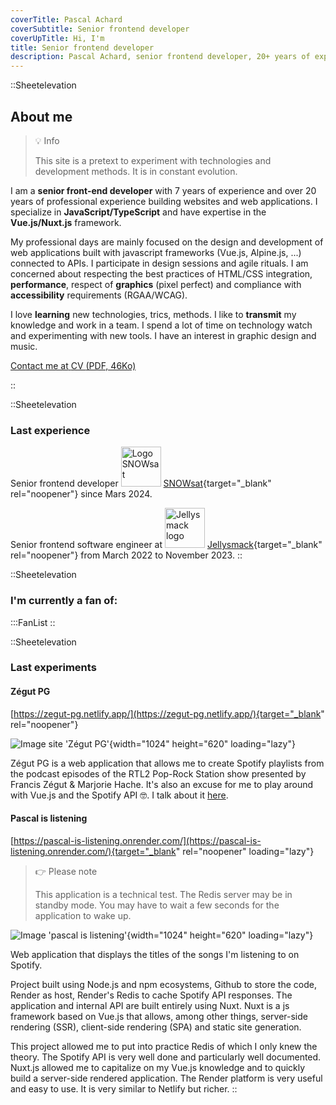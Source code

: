 ```yaml
---
coverTitle: Pascal Achard
coverSubtitle: Senior frontend developer
coverUpTitle: Hi, I'm
title: Senior frontend developer
description: Pascal Achard, senior frontend developer, 20+ years of experience, Vue.js, Nuxt.js, TypeScript, Craftcms, Tailwindcss, Docker, Node.js, Webpack, Prettier, Notion, Netlify, render...
---
```


::Sheetelevation
## About me

> <span class="mr-2">💡</span>  <span class="font-rubik-medium font-medium text-primary">Info</span>
>
> This site is a pretext to experiment with technologies and development methods. It is in constant evolution.

I am a **senior front-end developer** with 7 years of experience and over 20 years of professional experience building websites and web applications. I specialize in **JavaScript/TypeScript** and have expertise in the **Vue.js/Nuxt.js** framework.

My professional days are mainly focused on the design and development of web applications built with javascript frameworks (Vue.js, Alpine.js, ...) connected to APIs. I participate in design sessions and agile rituals. I am concerned about respecting the best practices of HTML/CSS integration, **performance**, respect of **graphics** (pixel perfect) and compliance with **accessibility** requirements (RGAA/WCAG).

I love **learning** new technologies, trics, methods. I like to **transmit** my knowledge and
work in a team. I spend a lot of time on technology watch and experimenting with new
tools. I have an interest in graphic design and music.

<p class="mt-6 flex gap-3 md:gap-5 flex-wrap">
    <a
        class="inline-flex items-center"
        href="https://www.linkedin.com/in/pascal-achard" target="_blank" rel="noopener"
        >
        <span class="text-2xl"><Icon class="mr-1 text-primary" name="mdi:linkedin"></Icon></span>
        <span class="leading-none mt-1">Contact me at</span>
    </a>
    <a
        class="inline-flex items-center"
        href="/pdf/CV-Pascal-Achard-2023.pdf"
        target="_blank"
        rel="noopener"
        >
        <span class="text-2xl"><Icon class="mr-1 text-primary" name="mdi:file-document"></Icon></span>
        <span class="leading-none mt-1">CV <span class="no-underline text-xs">(PDF, 46Ko)</span></span>
    </a>
</p>
::

::Sheetelevation
### Last experience

Senior frontend developer <img loading="lazy" src="/images/content/logo-snowsat.png" alt="Logo SNOWsat" width="64" height="64" class="inline-block w-[1.3em] !mb-0"> [SNOWsat](https://www.snowsat.com/fr){target="_blank" rel="noopener"} since Mars 2024.

Senior frontend software engineer at <img loading="lazy" src="/images/content/jsk.png" alt="Jellysmack logo" width="64" height="64" class="inline-block w-[1.3em] !mb-0"> [Jellysmack](https://jellysmack.com/fr/){target="_blank" rel="noopener"} from March 2022 to November 2023.
::

::Sheetelevation
### I'm currently a fan of:
  :::FanList
::

::Sheetelevation
### Last experiments

#### Zégut PG
[https://zegut-pg.netlify.app/](https://zegut-pg.netlify.app/){target="_blank" rel="noopener"}

![Image site 'Zégut PG'](/images/content/zégut-pg.webp){width="1024" height="620" loading="lazy"}

Zégut PG is a web application that allows me to create Spotify playlists from the podcast episodes of the RTL2 Pop-Rock Station show presented by Francis Zégut & Marjorie Hache. It's also an excuse for me to play around with Vue.js and the Spotify API 🤓. I talk about it [here](https://www.linkedin.com/pulse/z%25C3%25A9gut-pg-cr%25C3%25A9ez-des-playlists-spotify-%25C3%25A0-partir-de-l%25C3%25A9mission-achard).

#### Pascal is listening

[https://pascal-is-listening.onrender.com/](https://pascal-is-listening.onrender.com/){target="_blank" rel="noopener" loading="lazy"}

> <span class="mr-2">👉</span>  <span class="font-rubik-medium font-medium text-primary">Please note</span>
>
> This application is a technical test. The Redis server may be in standby mode. You may have to wait a few seconds for the application to wake up.

![Image 'pascal is listening'](/images/content/pascal-is-listening.webp){width="1024" height="620" loading="lazy"}

Web application that displays the titles of the songs I'm listening to on Spotify.

Project built using Node.js and npm ecosystems, Github to store the code, Render as host, Render's Redis to cache Spotify API responses. The application and internal API are built entirely using Nuxt. Nuxt is a js framework based on Vue.js that allows, among other things, server-side rendering (SSR), client-side rendering (SPA) and static site generation.

This project allowed me to put into practice Redis of which I only knew the theory. The Spotify API is very well done and particularly well documented. Nuxt.js allowed me to capitalize on my Vue.js knowledge and to quickly build a server-side rendered application. The Render platform is very useful and easy to use. It is very similar to Netlify but richer.
::
